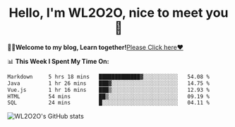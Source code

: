 <h1 align = "center">Hello, I'm WL2O2O, nice to meet you 👋</h1>

🧑‍💻**Welcome to my blog, Learn together!**[Please Click here❤️](https://wl2o2o.github.io)

📊 **This Week I Spent My Time On:**
<!--START_SECTION:waka-->

```txt
Markdown     5 hrs 18 mins   █████████████▓░░░░░░░░░░░   54.08 %
Java         1 hr 26 mins    ███▓░░░░░░░░░░░░░░░░░░░░░   14.75 %
Vue.js       1 hr 16 mins    ███▒░░░░░░░░░░░░░░░░░░░░░   12.93 %
HTML         54 mins         ██▒░░░░░░░░░░░░░░░░░░░░░░   09.19 %
SQL          24 mins         █░░░░░░░░░░░░░░░░░░░░░░░░   04.11 %
```

<!--END_SECTION:waka-->

![WL2O2O's GitHub stats](https://github-readme-stats.vercel.app/api?username=wl2o2o&show_icons=true)


<!--
**WL2O2O/WL2O2O** is a ✨ _special_ ✨ repository because its `README.md` (this file) appears on your GitHub profile.

Here are some ideas to get you started:

- 🔭 I’m currently working on ...
- 🌱 I’m currently learning ...
- 👯 I’m looking to collaborate on ...
- 🤔 I’m looking for help with ...
- 💬 Ask me about ...
- 📫 How to reach me: ...
- 😄 Pronouns: ...
- ⚡ Fun fact: ...
-->
